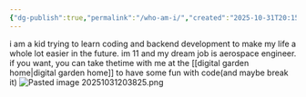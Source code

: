 ```yaml
---
{"dg-publish":true,"permalink":"/who-am-i/","created":"2025-10-31T20:15:52.087+05:30","updated":"2025-10-31T20:38:27.296+05:30"}
---
```


i am a kid trying to learn coding and backend development to make my life a whole lot easier in the future. im 11 and my dream job is aerospace engineer. if you want, you can take thetime with me at the [[digital garden home\|digital garden home]] to have some fun with code(and maybe break it)
![Pasted image 20251031203825.png](/img/user/IMAGES/Pasted%20image%2020251031203825.png)
